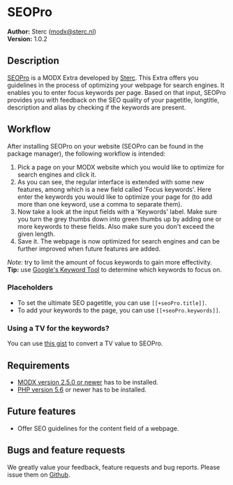 # SEOPro
**Author:** Sterc (<modx@sterc.nl>)  
**Version:** 1.0.2

## Description
[SEOPro][2] is a MODX Extra developed by [Sterc][1]. This Extra offers you guidelines in the process of optimizing your webpage for search engines. It enables you to enter focus keywords per page. Based on that input, SEOPro provides you with feedback on the SEO quality of your pagetitle, longtitle, description and alias by checking if the keywords are present.

## Workflow
After installing SEOPro on your website (SEOPro can be found in the package manager), the following workflow is intended:

1. Pick a page on your MODX website which you would like to optimize for search engines and click it.
2. As you can see, the regular interface is extended with some new features, among which is a new field called 'Focus keywords'. Here enter the keywords you would like to optimize your page for (to add more than one keyword, use a comma to separate them).
3. Now take a look at the input fields with a 'Keywords' label. Make sure you turn the grey thumbs down into green thumbs up by adding one or more keywords to these fields. Also make sure you don't exceed the given length.
4. Save it. The webpage is now optimized for search engines and can be further improved when future features are added.

*Note:* try to limit the amount of focus keywords to gain more effectivity.  
**Tip:** use [Google's Keyword Tool][3] to determine which keywords to focus on.

### Placeholders
* To set the ultimate SEO pagetitle, you can use `[[+seoPro.title]]`.
* To add your keywords to the page, you can use `[[+seoPro.keywords]]`.

### Using a TV for the keywords?
You can use [this gist][4] to convert a TV value to SEOPro.

## Requirements
* [MODX version 2.5.0 or newer][5] has to be installed.
* [PHP version 5.6][6] or newer has to be installed.

## Future features
* Offer SEO guidelines for the content field of a webpage.

## Bugs and feature requests
We greatly value your feedback, feature requests and bug reports. Please issue them on [Github][7].

[1]: https://www.sterc.nl/en/
[2]: https://www.sterc.nl/en/modx-extras/seopro
[3]: https://adwords.google.com/KeywordPlanner
[4]: https://gist.github.com/frisospeulman/7751607
[5]: https://modx.com/download
[6]: https://secure.php.net/releases/
[7]: https://github.com/Sterc/SEOPro
